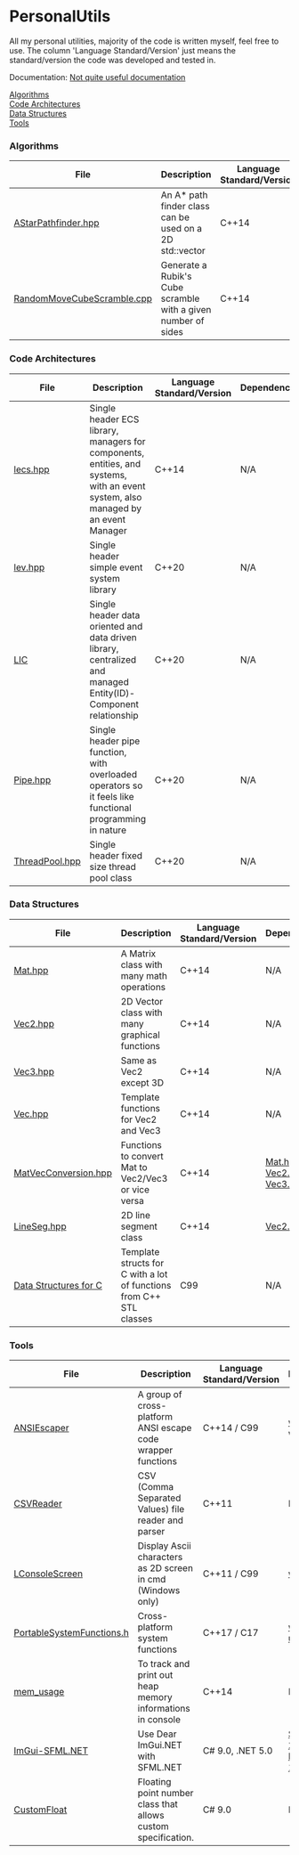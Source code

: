 # PersonalUtils

All my personal utilities, majority of the code is written myself, feel free to use.
The column 'Language Standard/Version' just means the standard/version the code was developed and tested in.

Documentation: [Not quite useful documentation](https://lioqing.github.io/personal-utils/)

[Algorithms](algorithms)  
[Code Architectures](code%20architectures)  
[Data Structures](data%20structures)  
[Tools](tools)  

### Algorithms

File | Description | Language Standard/Version | Dependencies | Namespace/Class
--- | --- | --- | --- | ---
[AStarPathfinder.hpp](algorithms/AStarPathfinder.hpp) | An A* path finder class can be used on a 2D std::vector | C++14 | N/A | lio
[RandomMoveCubeScramble.cpp](algorithms/RandomMoveCubeScramble.cpp) | Generate a Rubik's Cube scramble with a given number of sides | C++14 | N/A | N/A

### Code Architectures

File | Description | Language Standard/Version | Dependencies | Namespace/Class
--- | --- | --- | --- | ---
[lecs.hpp](code%20architectures/lecs.hpp) | Single header ECS library, managers for components, entities, and systems, with an event system, also managed by an event Manager | C++14 | N/A | lecs
[lev.hpp](code%20architectures/lev.hpp) | Single header simple event system library | C++20 | N/A | lev
[LIC](code%20architectures/LIC) | Single header data oriented and data driven library, centralized and managed Entity(ID)-Component relationship | C++20 | N/A | lic
[Pipe.hpp](code%20architectures/Pipe.hpp) | Single header pipe function, with overloaded operators so it feels like functional programming in nature | C++20 | N/A | lio 
[ThreadPool.hpp](code%20architectures/ThreadPool.hpp) | Single header fixed size thread pool class | C++20 | N/A | lio 

### Data Structures

File | Description | Language Standard/Version | Dependencies | Namespace/Class
--- | --- | --- | --- | ---
[Mat.hpp](data%20structures/Math/Mat.hpp) | A Matrix class with many math operations | C++14 | N/A | lio
[Vec2.hpp](data%20structures/Math/Vec2.hpp) | 2D Vector class with many graphical functions | C++14 | N/A | lio
[Vec3.hpp](data%20structures/Math/Vec3.hpp) | Same as Vec2 except 3D | C++14 | N/A | lio
[Vec.hpp](data%20structures/Math/Vec.hpp) | Template functions for Vec2 and Vec3 | C++14 | N/A | lio::Vec
[MatVecConversion.hpp](data%20structures/Math/MatVecConversion.hpp) | Functions to convert Mat to Vec2/Vec3 or vice versa | C++14 | [Mat.hpp](data%20structures/Math/Mat.hpp), [Vec2.hpp](data%20structures/Math/Vec2.hpp), [Vec3.hpp](data%20structures/Math/Vec3.hpp) | lio
[LineSeg.hpp](data%20structures/Math/LineSeg.hpp) | 2D line segment class | C++14 | [Vec2.hpp](data%20structures/Math/Vec2.hpp) | lio
[Data Structures for C](data%20structures/Data%20Structures%20for%20C) | Template structs for C with a lot of functions from C++ STL classes | C99 | N/A | N/A

### Tools

File | Description | Language Standard/Version | Dependencies | Namespace/Class
--- | --- | --- | --- | ---
[ANSIEscaper](tools/ANSIEscaper) | A group of cross-platform ANSI escape code wrapper functions | C++14 / C99 | [windows.h](https://en.wikipedia.org/wiki/Windows.h) (for windows)|
[CSVReader](tools/CSVReader) | CSV (Comma Separated Values) file reader and parser | C++11 | N/A | lio
[LConsoleScreen](tools/LConsoleScreen) | Display Ascii characters as 2D screen in cmd (Windows only) | C++11 / C99 | [windows.h](https://en.wikipedia.org/wiki/Windows.h) | lio
[PortableSystemFunctions.h](tools/PortableSystemFunctions.h) | Cross-platform system functions | C++17 / C17 | [windows.h](https://en.wikipedia.org/wiki/Windows.h) / [unistd.h](https://en.wikipedia.org/wiki/Unistd.h) | N/A
[mem_usage](tools/mem_usage) | To track and print out heap memory informations in console | C++14 | N/A | lio
[ImGui-SFML.NET](tools/ImGui-SFML.NET) | Use Dear ImGui</span>.NET with SFML</span>.NET | C# 9.0, .NET 5.0 | [SFML.NET 2.5.0](https://www.sfml-dev.org/download/sfml.net/), [ImGui.NET 1.78.0](https://github.com/mellinoe/ImGui.NET) | ImGuiNET.ImGuiSFML
[CustomFloat](tools/CustomFloat.cs) | Floating point number class that allows custom specification. | C# 9.0 | N/A | lio 

